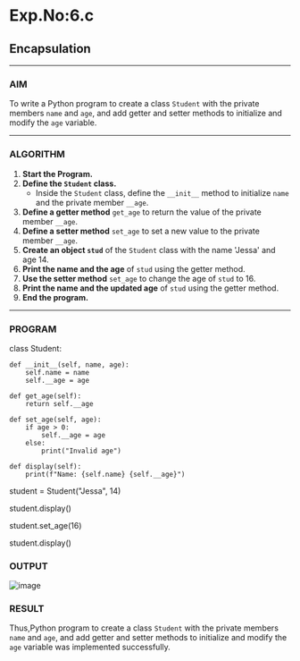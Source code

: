 # Exp.No:6.c
## Encapsulation

---

### AIM  
To write a Python program to create a class `Student` with the private members `name` and `age`, and add getter and setter methods to initialize and modify the `age` variable.

---

### ALGORITHM

1. **Start the Program.**
2. **Define the `Student` class.**
   - Inside the `Student` class, define the `__init__` method to initialize `name` and the private member `__age`.
3. **Define a getter method** `get_age` to return the value of the private member `__age`.
4. **Define a setter method** `set_age` to set a new value to the private member `__age`.
5. **Create an object `stud`** of the `Student` class with the name 'Jessa' and age 14.
6. **Print the name and the age** of `stud` using the getter method.
7. **Use the setter method** `set_age` to change the age of `stud` to 16.
8. **Print the name and the updated age** of `stud` using the getter method.
9. **End the program.**

---

### PROGRAM
class Student:

    def __init__(self, name, age):
        self.name = name 
        self.__age = age  

    def get_age(self):
        return self.__age
    
    def set_age(self, age):
        if age > 0:  
            self.__age = age
        else:
            print("Invalid age")
    
    def display(self):
        print(f"Name: {self.name} {self.__age}")

student = Student("Jessa", 14)

student.display()

student.set_age(16)

student.display()


### OUTPUT
![image](https://github.com/user-attachments/assets/0ec2d3c5-8ae5-4a0e-acd6-37a696b26ebd)


### RESULT
Thus,Python program to create a class `Student` with the private members `name` and `age`, and add getter and setter methods to initialize and modify the `age` variable was implemented successfully.


